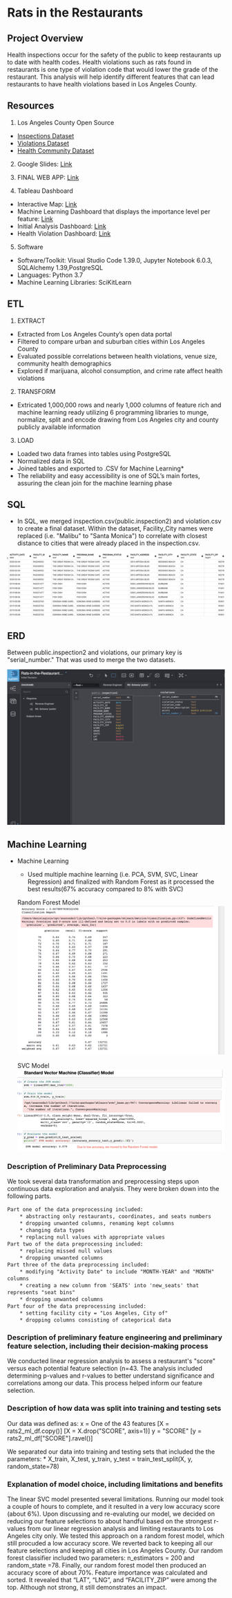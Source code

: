 # Rats in the Restaurants

## Project Overview
Health inspections occur for the safety of the public to keep restaurants up to date with health codes. Health violations such as rats found in restaurants is one type of violation code that would lower the grade of the restaurant. This analysis will help identify different features that can lead restaurants to have health violations based in Los Angeles County.

## Resources
1) Los Angeles County Open Source
- [Inspections Dataset](https://data.lacounty.gov/Health/LOS-ANGELES-COUNTY-RESTAURANT-AND-MARKET-INSPECTIO/6ni6-h5kp)
- [Violations Dataset](https://data.lacounty.gov/Health/LOS-ANGELES-COUNTY-RESTAURANT-AND-MARKET-VIOLATION/8jyd-4pv9)
- [Health Community Dataset](https://data.lacounty.gov/Health/Los-Angeles-County-City-and-Community-Health-Profi/capb-kusk)

2) Google Slides: [Link](https://docs.google.com/presentation/d/1fONfWnvPUPYfaIGxkxsvcScwwaHlTBpz2CZawL7Ysrw/edit?usp=sharing)

3) FINAL WEB APP: [Link](https://mcarter-00.github.io/Rats-in-the-Restaurants)

4) Tableau Dashboard 
- Interactive Map: [Link](https://public.tableau.com/profile/danigio#!/vizhome/Rats_interactivedashboard_2/RestaurantsinLAwithviolations)
- Machine Learning Dashboard that displays the importance level per feature: [Link](https://public.tableau.com/profile/danigio#!/vizhome/Rats_Analysis/Levelofimportance_dash)
- Initial Analysis Dashboard: [Link](https://public.tableau.com/profile/esther.kim4056#!/vizhome/Rats-in-the-RestaurantsHealthViolations/HealthViolationsperCity)
- Health Violation Dashboard: [Link](https://public.tableau.com/profile/julie.al.huneidi#!/vizhome/PUBLISHED_EXPLORE_RATS/Violations_Per_Restaurant)

5) Software
- Software/Toolkit: Visual Studio Code 1.39.0, Jupyter Notebook 6.0.3, SQLAlchemy 1.39,PostgreSQL
- Languages: Python 3.7
- Machine Learning Libraries: SciKitLearn

## ETL
1) EXTRACT
- Extracted from Los Angeles County’s open data portal
- Filtered to compare urban and suburban cities within Los Angeles County
- Evaluated possible correlations between health violations, venue size, community health demographics
- Explored if marijuana, alcohol consumption, and crime rate affect health violations



2) TRANSFORM
- Extricated 1,000,000 rows and nearly 1,000 columns of feature rich and machine learning ready utilizing 6 programming libraries to munge, normalize, split and encode drawing from Los Angeles city and county publicly available information


3) LOAD 
- Loaded two data frames into tables using PostgreSQL
- Normalized data in SQL
- Joined tables and exported to .CSV for Machine Learning*
- The reliability and easy accessibility is one of SQL’s main fortes, assuring the clean join for the machine learning phase


## SQL
- In SQL, we merged inspection.csv(public.inspection2) and violation.csv to create a final dataset.  Within the dataset, Facility_City names were replaced (i.e. "Malibu" to "Santa Monica") to correlate with closest distance to cities that were already placed in the inspection.csv.  

<img width=“150” alt=“” src="https://github.com/mcarter-00/Rats-in-the-Restaurants/blob/master/Database/SQL_Screenshots/Screenshot_Joined_Table_SQL.png"> 


## ERD
Between public.inspection2 and violations, our primary key is "serial_number."  That was used to merge the two datasets.

<img width=“150” alt=“” src="https://github.com/mcarter-00/Rats-in-the-Restaurants/blob/master/Database/ERD.png"> 

## Machine Learning
- Machine Learning
    - Used multiple machine learning (i.e. PCA, SVM, SVC, Linear Regression) and finalized with Random Forest as it processed the best results(67% accuracy compared to 8% with SVC)
    
    Random Forest Model
    <img width=“150” alt=“” src="https://github.com/mcarter-00/Rats-in-the-Restaurants/blob/master/Machine_Learning/ML_Screenshots/Random_Forest.png"> 

    SVC Model  
    <img width=“150” alt=“” src="https://github.com/mcarter-00/Rats-in-the-Restaurants/blob/master/Machine_Learning/ML_Screenshots/LinearSVC_ML_Results.png"> 

### Description of Preliminary Data Preprocessing 
We took several data transformation and preprocessing steps upon continuous data exploration and analysis. They were broken down into the following parts.

    Part one of the data preprocessing included:
        * abstracting only restaurants, coordinates, and seats numbers
        * dropping unwanted columns, renaming kept columns
        * changing data types
        * replacing null values with appropriate values
    Part two of the data preprocessing included:
        * replacing missed null values
        * dropping unwanted columns
    Part three of the data preprocessing included:
        * modifying "Activity Date" to include "MONTH-YEAR" and "MONTH" columns
        * creating a new column from 'SEATS' into 'new_seats' that represents "seat bins"
        * dropping unwanted columns
    Part four of the data preprocessing included:
        * setting facility city = "Los Angeles, City of"
        * dropping columns consisting of categorical data

### Description of preliminary feature engineering and preliminary feature selection, including their decision-making process
We conducted linear regression analysis to assess a restaurant's "score" versus each potential feature selection (n=43. The analysis included determining p-values and r-values to better understand significance and correlations among our data. This process helped inform our feature selection. 

### Description of how data was split into training and testing sets
Our data was defined as:
x = One of the 43 features 
    [X = rats2_ml_df.copy()]
    [X = X.drop("SCORE", axis=1)]
y = "SCORE" 
    [y = rats2_ml_df["SCORE"].ravel()]

We separated our data into training and testing sets that included the the parameters:
    * X_train, X_test, y_train, y_test = train_test_split(X, y, random_state=78)

### Explanation of model choice, including limitations and benefits
The linear SVC model presented several limitations. Running our model took a couple of hours to complete, and it resulted in a very low accuracy score (about 6%). Upon discussing and re-evaluting our model, we decided on reducing our feature selections to about handful based on the strongest r-values from our linear regression analysis and limiting restaurants to Los Angeles city only. We tested this approach on a random forest model, which still procuded a low accuracy score. We reverted back to keeping all our feature selections and keeping all cities in Los Angeles County. Our random forest classifier included two parameters: n_estimators = 200 and random_state =78. Finally, our random forest model then produced an accuracy score of about 70%. Feature importance was calculated and sorted. It revealed that “LAT”, “LNG”, and “FACILITY_ZIP” were among the top. Although not strong, it still demonstrates an impact.